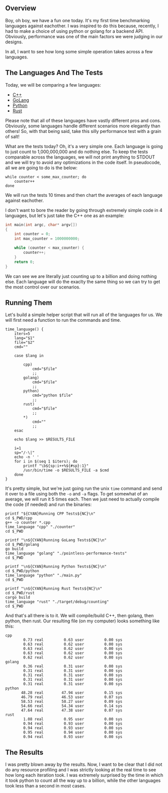## Overview

Boy, oh boy, we have a fun one today. It's my first time benchmarking 
languages against eachother. I was inspired to do this because, 
recently, I had to make a choice of using python or golang for a backend API.
Obviously, performance was one of the main factors we were judging in our
designs.

In all, I want to see how long some simple operation takes across a few languages.

## The Languages And The Tests

Today, we will be comparing a few languages:

* [C++](https://cplusplus.com/)
* [GoLang](https://go.dev/)
* [Python](https://www.python.org/)
* [Rust](https://www.rust-lang.org/)

Please note that all of these languages have vastly different pros
and cons. Obviously, some languages handle different scenarios more
elegantly than others! So, with that being said, take this silly
performance test with a grain of salt!

What are the tests today? Oh, it's a very simple one. Each language is
going to just count to 1,000,000,000 and do nothing else. To keep the tests 
comparable across the languages, we will not print anything to STDOUT and we
will try to avoid any optimizations in the code itself. In pseudocode, all we are
going to do is the below:

```shell
while counter < some_max_counter; do
    counter++
done
```

We will run the tests 10 times and then chart the averages of each language against eachother.

I don't want to bore the reader by going through extremely simple code in
4 languages, but let's just take the C++ one as an example:

```cpp
int main(int argc, char* argv[])
{
    int counter = 0;
    int max_counter = 1000000000;

    while (counter < max_counter) {
        counter++;
    }
    return 0;
}
```

We can see we are literally just counting up to a billion and doing nothing else.
Each language will do the exaclty the same thing so we can try to get the most
control over our scenarios.

## Running Them

Let's build a simple helper script that will run all of the languages for us.
We will first need a function to run the commands and time.

```shell
time_language() {
    iters=5
    lang="$1"
    file="$2"
    cmd=""
    
    case $lang in 

        cpp)
            cmd="$file"
            ;;
        golang)
            cmd="$file"
            ;;
        python)
            cmd="python $file"
            ;;
        rust)
            cmd="$file"
            ;;
        *)
            cmd=""
            ;;    
    esac

    echo $lang >> $RESULTS_FILE

    i=1
    sp="/-\|"
    echo -n ' '
    for i in $(seq 1 $iters); do 
        printf "\b${sp:i++%${#sp}:1}"
        /usr/bin/time -o $RESULTS_FILE -a $cmd
    done
}
```

It's pretty simple, but we're just going run the unix `time` command
and send it over to a file using both the `-o` and `-a` flags. To get somewhat
of an average, we will run it 5 times each. Then we just need
to actually compile the code (if needed) and run the binaries:

```shell
printf "${CYAN}Running CPP Tests${NC}\n"
cd $_PWD/cpp
g++ -o counter *.cpp
time_language "cpp" "./counter"
cd $_PWD

printf "\n${CYAN}Running GoLang Tests${NC}\n"
cd $_PWD/golang
go build
time_language "golang" "./pointless-performance-tests"
cd $_PWD

printf "\n${CYAN}Running Python Tests${NC}\n"
cd $_PWD/python
time_language "python" "./main.py"
cd $_PWD

printf "\n${CYAN}Running Rust Tests${NC}\n"
cd $_PWD/rust
cargo build
time_language "rust" "./target/debug/counting"
cd $_PWD
```

And that's all there is to it. We will compile/build C++, then golang, then python, 
then rust. Our resulting file (on my computer) looks something like this:

```shell
cpp
        0.73 real         0.63 user         0.00 sys
        0.63 real         0.62 user         0.00 sys
        0.63 real         0.62 user         0.00 sys
        0.63 real         0.62 user         0.00 sys
        0.62 real         0.62 user         0.00 sys
golang
        0.36 real         0.31 user         0.00 sys
        0.31 real         0.31 user         0.00 sys
        0.31 real         0.31 user         0.00 sys
        0.31 real         0.31 user         0.00 sys
        0.31 real         0.31 user         0.00 sys
python
       48.28 real        47.94 user         0.15 sys
       46.79 real        46.53 user         0.07 sys
       58.53 real        58.27 user         0.09 sys
       54.66 real        54.34 user         0.14 sys
       47.64 real        47.38 user         0.07 sys
rust
        1.08 real         0.95 user         0.00 sys
        0.94 real         0.93 user         0.00 sys
        0.94 real         0.93 user         0.00 sys
        0.95 real         0.94 user         0.00 sys
        0.94 real         0.93 user         0.00 sys
```

## The Results

I was pretty blown away by the results. Now, I want to be clear that I 
did not do any resource profiling and I was strictly looking at the real time
to see how long each iteration took. I was extremely surprised by the time in
which it took python to count all the way up to a billion, while the other languages
took less than a second in most cases.